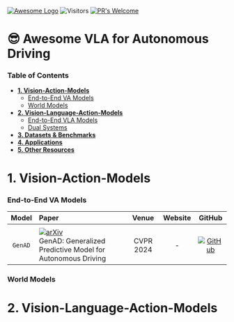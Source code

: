 [![Awesome Logo](https://cdn.rawgit.com/sindresorhus/awesome/d7305f38d29fed78fa85652e3a63e154dd8e8829/media/badge.svg)](https://github.com/sindresorhus/awesome)
![Visitors](https://komarev.com/ghpvc/?username=worldbench&repo=awesome-vla4ad&label=Hello,%20Visitor%20&color=yellow&style=social)
[![PR's Welcome](https://img.shields.io/badge/PRs-welcome-red.svg?style=flat)](https://github.com/worldbench/awesome-vla4ad/pulls)

# :sunglasses: Awesome VLA for Autonomous Driving


### Table of Contents
- [**1. Vision-Action-Models**](#1-vision-action-models)
  - [End-to-End VA Models]()
  - [World Models]()
- [**2. Vision-Language-Action-Models**](#2-vision-language-action-models)
  - [End-to-End VLA Models]()
  - [Dual Systems]()
- [**3. Datasets \& Benchmarks**]()
- [**4. Applications**](#4-applications)
- [**5. Other Resources**](#5-other-resources)



# 1. Vision-Action-Models

### End-to-End VA Models

| Model | Paper | Venue | Website | GitHub | 
|:-:|:-|:-:|:-:|:-:|
||
| `GenAD` | [![arXiv](https://img.shields.io/badge/arXiv-2403.09630-b31b1b?style=flat-square&logo=arxiv)](https://arxiv.org/abs/2403.09630)<br>GenAD: Generalized Predictive Model for Autonomous Driving | CVPR 2024 | - | [![GitHub](https://img.shields.io/github/stars/OpenDriveLab/DriveAGI)](https://github.com/OpenDriveLab/DriveAGI) |


### World Models



# 2. Vision-Language-Action-Models
